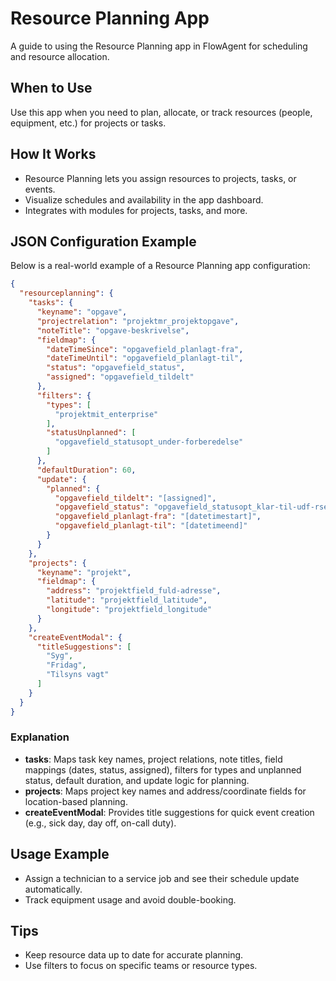 # Resource Planning App

A guide to using the Resource Planning app in FlowAgent for scheduling and resource allocation.

## When to Use
Use this app when you need to plan, allocate, or track resources (people, equipment, etc.) for projects or tasks.

## How It Works
- Resource Planning lets you assign resources to projects, tasks, or events.
- Visualize schedules and availability in the app dashboard.
- Integrates with modules for projects, tasks, and more.

## JSON Configuration Example
Below is a real-world example of a Resource Planning app configuration:

```json
{
  "resourceplanning": {
    "tasks": {
      "keyname": "opgave",
      "projectrelation": "projektmr_projektopgave",
      "noteTitle": "opgave-beskrivelse",
      "fieldmap": {
        "dateTimeSince": "opgavefield_planlagt-fra",
        "dateTimeUntil": "opgavefield_planlagt-til",
        "status": "opgavefield_status",
        "assigned": "opgavefield_tildelt"
      },
      "filters": {
        "types": [
          "projektmit_enterprise"
        ],
        "statusUnplanned": [
          "opgavefield_statusopt_under-forberedelse"
        ]
      },
      "defaultDuration": 60,
      "update": {
        "planned": {
          "opgavefield_tildelt": "[assigned]",
          "opgavefield_status": "opgavefield_statusopt_klar-til-udf-rsel",
          "opgavefield_planlagt-fra": "[datetimestart]",
          "opgavefield_planlagt-til": "[datetimeend]"
        }
      }
    },
    "projects": {
      "keyname": "projekt",
      "fieldmap": {
        "address": "projektfield_fuld-adresse",
        "latitude": "projektfield_latitude",
        "longitude": "projektfield_longitude"
      }
    },
    "createEventModal": {
      "titleSuggestions": [
        "Syg",
        "Fridag",
        "Tilsyns vagt"
      ]
    }
  }
}
```

### Explanation
- **tasks**: Maps task key names, project relations, note titles, field mappings (dates, status, assigned), filters for types and unplanned status, default duration, and update logic for planning.
- **projects**: Maps project key names and address/coordinate fields for location-based planning.
- **createEventModal**: Provides title suggestions for quick event creation (e.g., sick day, day off, on-call duty).

## Usage Example
- Assign a technician to a service job and see their schedule update automatically.
- Track equipment usage and avoid double-booking.

## Tips
- Keep resource data up to date for accurate planning.
- Use filters to focus on specific teams or resource types.